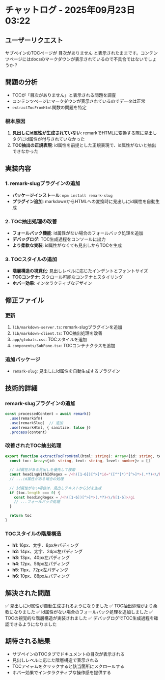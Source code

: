 # チャットログ - 2025年09月23日 03:22

## ユーザーリクエスト
サブペインのTOCページが 目次がありません と表示されたままです。コンテンツページにはdocsのマークダウンが表示されているので不具合ではないでしょうか？

## 問題の分析
- TOCが「目次がありません」と表示される問題を調査
- コンテンツページにマークダウンが表示されているのでデータは正常
- `extractTocFromHtml`関数の問題を特定

### 根本原因
1. **見出しにid属性が生成されていない**: remarkでHTMLに変換する際に見出しタグにid属性が付与されていなかった
2. **TOC抽出の正規表現**: id属性を前提とした正規表現で、id属性がないと抽出できなかった

## 実装内容

### 1. remark-slugプラグインの追加
- **パッケージインストール**: `npm install remark-slug`
- **プラグイン追加**: markdownからHTMLへの変換時に見出しにid属性を自動生成

### 2. TOC抽出処理の改善
- **フォールバック機能**: id属性がない場合のフォールバック処理を追加
- **デバッグログ**: TOC生成過程をコンソールに出力
- **より柔軟な実装**: id属性がなくても見出しからTOCを生成

### 3. TOCスタイルの追加
- **階層構造の視覚化**: 見出しレベルに応じたインデントとフォントサイズ
- **TOCコンテナ**: スクロール可能なコンテナとスタイリング
- **ホバー効果**: インタラクティブなデザイン

## 修正ファイル

### 更新
1. `lib/markdown-server.ts`: remark-slugプラグインを追加
2. `lib/markdown-client.ts`: TOC抽出処理を改善
3. `app/globals.css`: TOCスタイルを追加
4. `components/SubPane.tsx`: TOCコンテナクラスを追加

### 追加パッケージ
- `remark-slug`: 見出しにid属性を自動生成するプラグイン

## 技術的詳細

### remark-slugプラグインの追加
```typescript
const processedContent = await remark()
  .use(remarkGfm)
  .use(remarkSlug)  // 追加
  .use(remarkHtml, { sanitize: false })
  .process(content)
```

### 改善されたTOC抽出処理
```typescript
export function extractTocFromHtml(html: string): Array<{id: string, text: string, level: number}> {
  const toc: Array<{id: string, text: string, level: number}> = []
  
  // id属性がある見出しを優先して検索
  const headingWithIdRegex = /<h([1-6])[^>]*id="([^"]*)"[^>]*>(.*?)<\/h[1-6]>/gi
  // ...id属性がある場合の処理
  
  // id属性がない場合は、見出しテキストからidを生成
  if (toc.length === 0) {
    const headingRegex = /<h([1-6])[^>]*>(.*?)<\/h[1-6]>/gi
    // ...フォールバック処理
  }
  
  return toc
}
```

### TOCスタイルの階層構造
- **h1**: 16px、太字、8px左パディング
- **h2**: 14px、太字、24px左パディング
- **h3**: 13px、40px左パディング
- **h4**: 12px、56px左パディング
- **h5**: 11px、72px左パディング
- **h6**: 10px、88px左パディング

## 解決された問題
✅ 見出しにid属性が自動生成されるようになりました
✅ TOC抽出処理がより柔軟になりました
✅ id属性がない場合のフォールバック処理を追加しました
✅ TOCの視覚的な階層構造が実装されました
✅ デバッグログでTOC生成過程を確認できるようになりました

## 期待される結果
- サブペインのTOCタブでドキュメントの目次が表示される
- 見出しレベルに応じた階層構造で表示される
- TOCアイテムをクリックすると該当箇所にスクロールする
- ホバー効果でインタラクティブな操作感を提供する

